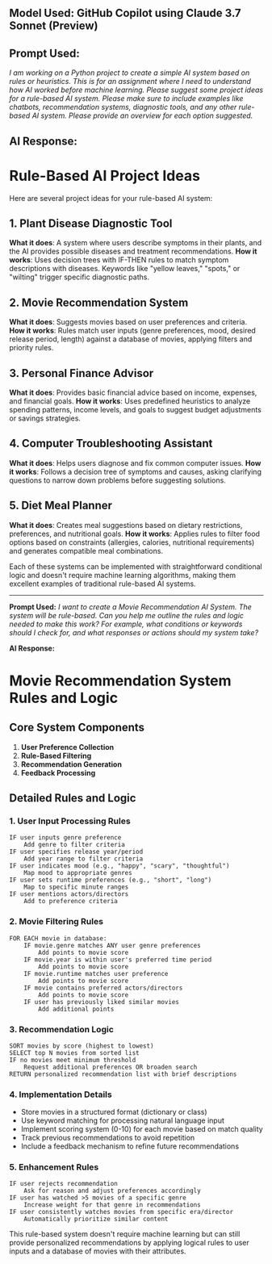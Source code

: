 ## Model Used: GitHub Copilot using Claude 3.7 Sonnet (Preview)

## Prompt Used:
*I am working on a Python project to create a simple AI system based on rules or heuristics. This is for an assignment where I need to understand how AI worked before machine learning. Please suggest some project ideas for a rule-based AI system. Please make sure to include examples like chatbots, recommendation systems, diagnostic tools, and any other rule-based AI system. Please provide an overview for each option suggested.*

## AI Response:

# Rule-Based AI Project Ideas

Here are several project ideas for your rule-based AI system:

## 1. Plant Disease Diagnostic Tool
**What it does**: A system where users describe symptoms in their plants, and the AI provides possible diseases and treatment recommendations.
**How it works**: Uses decision trees with IF-THEN rules to match symptom descriptions with diseases. Keywords like "yellow leaves," "spots," or "wilting" trigger specific diagnostic paths.

## 2. Movie Recommendation System
**What it does**: Suggests movies based on user preferences and criteria.
**How it works**: Rules match user inputs (genre preferences, mood, desired release period, length) against a database of movies, applying filters and priority rules.

## 3. Personal Finance Advisor
**What it does**: Provides basic financial advice based on income, expenses, and financial goals.
**How it works**: Uses predefined heuristics to analyze spending patterns, income levels, and goals to suggest budget adjustments or savings strategies.

## 4. Computer Troubleshooting Assistant
**What it does**: Helps users diagnose and fix common computer issues.
**How it works**: Follows a decision tree of symptoms and causes, asking clarifying questions to narrow down problems before suggesting solutions.

## 5. Diet Meal Planner
**What it does**: Creates meal suggestions based on dietary restrictions, preferences, and nutritional goals.
**How it works**: Applies rules to filter food options based on constraints (allergies, calories, nutritional requirements) and generates compatible meal combinations.

Each of these systems can be implemented with straightforward conditional logic and doesn't require machine learning algorithms, making them excellent examples of traditional rule-based AI systems.

---

**Prompt Used:**
*I want to create a Movie Recommendation AI System. The system will be rule-based. Can you help me outline the rules and logic needed to make this work? For example, what conditions or keywords should I check for, and what responses or actions should my system take?*

**AI Response:**

# Movie Recommendation System Rules and Logic

## Core System Components

1. **User Preference Collection**
2. **Rule-Based Filtering**
3. **Recommendation Generation**
4. **Feedback Processing**

## Detailed Rules and Logic

### 1. User Input Processing Rules

```
IF user inputs genre preference
    Add genre to filter criteria
IF user specifies release year/period
    Add year range to filter criteria
IF user indicates mood (e.g., "happy", "scary", "thoughtful")
    Map mood to appropriate genres
IF user sets runtime preferences (e.g., "short", "long")
    Map to specific minute ranges
IF user mentions actors/directors
    Add to preference criteria
```

### 2. Movie Filtering Rules

```
FOR EACH movie in database:
    IF movie.genre matches ANY user genre preferences
        Add points to movie score
    IF movie.year is within user's preferred time period
        Add points to movie score
    IF movie.runtime matches user preference
        Add points to movie score
    IF movie contains preferred actors/directors
        Add points to movie score
    IF user has previously liked similar movies
        Add additional points
```

### 3. Recommendation Logic

```
SORT movies by score (highest to lowest)
SELECT top N movies from sorted list
IF no movies meet minimum threshold
    Request additional preferences OR broaden search
RETURN personalized recommendation list with brief descriptions
```

### 4. Implementation Details

- Store movies in a structured format (dictionary or class)
- Use keyword matching for processing natural language input
- Implement scoring system (0-10) for each movie based on match quality
- Track previous recommendations to avoid repetition
- Include a feedback mechanism to refine future recommendations

### 5. Enhancement Rules

```
IF user rejects recommendation
    Ask for reason and adjust preferences accordingly
IF user has watched >5 movies of a specific genre
    Increase weight for that genre in recommendations
IF user consistently watches movies from specific era/director
    Automatically prioritize similar content
```

This rule-based system doesn't require machine learning but can still provide personalized recommendations by applying logical rules to user inputs and a database of movies with their attributes.

